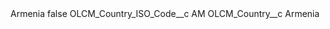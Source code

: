 <?xml version="1.0" encoding="UTF-8"?>
<CustomMetadata xmlns="http://soap.sforce.com/2006/04/metadata" xmlns:xsi="http://www.w3.org/2001/XMLSchema-instance" xmlns:xsd="http://www.w3.org/2001/XMLSchema">
    <label>Armenia</label>
    <protected>false</protected>
    <values>
        <field>OLCM_Country_ISO_Code__c</field>
        <value xsi:type="xsd:string">AM</value>
    </values>
    <values>
        <field>OLCM_Country__c</field>
        <value xsi:type="xsd:string">Armenia</value>
    </values>
</CustomMetadata>
